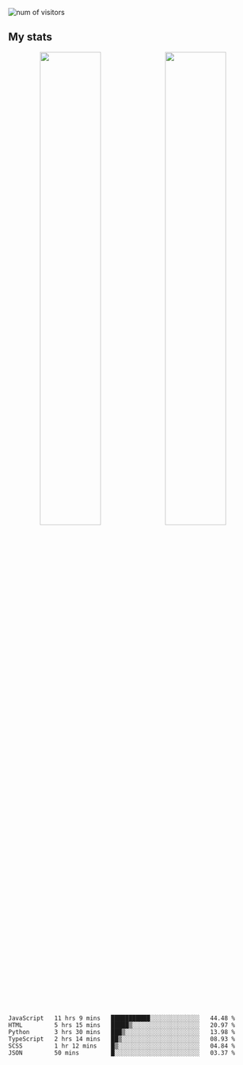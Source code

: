 
<!--
### Hi there 👋
**psycho-baller/psycho-baller** is a ✨ _special_ ✨ repository because its `README.md` (this file) appears on your GitHub profile.

Here are some ideas to get you started:

- 🔭 I’m currently working on ...
- 🌱 I’m currently learning ...
- 👯 I’m looking to collaborate on ...
- 🤔 I’m looking for help with ...
- 💬 Ask me about ...
- 📫 How to reach me: ...
- 😄 Pronouns: ...
- ⚡ Fun fact: ...

[![Readme Card](https://github-readme-stats.vercel.app/api/pin/?username=psycho-baller&repo=github-readme-stats)](https://github.com/anuraghazra/github-readme-stats)

-->
![num of visitors](https://visitor-badge.glitch.me/badge?page_id=psycho-baller.visitor-badge&left_text=Hello%20visitor%20number)
## My stats

<p float="left" align="center">
  <img src="https://github-readme-stats.vercel.app/api?username=psycho-baller&show_icons=true&count_private=true&hide_border=true&include_all_commits=true&theme=blue-green" width="49.5%" />
  <img src="https://github-readme-stats.vercel.app/api/top-langs/?username=psycho-baller&layout=compact&langs_count=6&theme=blue-green&hide_border=true" width="49.5%" /> 
</p>

<!--START_SECTION:waka-->

```text
JavaScript   11 hrs 9 mins   ███████████░░░░░░░░░░░░░░   44.48 %
HTML         5 hrs 15 mins   █████▒░░░░░░░░░░░░░░░░░░░   20.97 %
Python       3 hrs 30 mins   ███▒░░░░░░░░░░░░░░░░░░░░░   13.98 %
TypeScript   2 hrs 14 mins   ██▒░░░░░░░░░░░░░░░░░░░░░░   08.93 %
SCSS         1 hr 12 mins    █▒░░░░░░░░░░░░░░░░░░░░░░░   04.84 %
JSON         50 mins         █░░░░░░░░░░░░░░░░░░░░░░░░   03.37 %
```

<!--END_SECTION:waka-->

